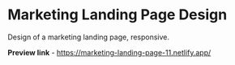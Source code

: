 # Marketing Landing Page Design

Design of a marketing landing page, responsive.

**Preview link** - https://marketing-landing-page-11.netlify.app/
